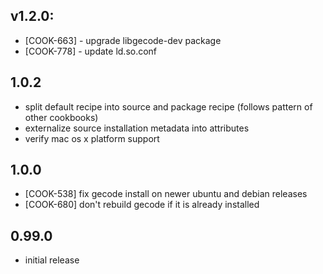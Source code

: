 ## v1.2.0:

* [COOK-663] - upgrade libgecode-dev package
* [COOK-778] - update ld.so.conf

## 1.0.2

* split default recipe into source and package recipe (follows pattern of other cookbooks)
* externalize source installation metadata into attributes
* verify mac os x platform support

## 1.0.0

* [COOK-538] fix gecode install on newer ubuntu and debian releases
* [COOK-680] don't rebuild gecode if it is already installed

## 0.99.0

* initial release
